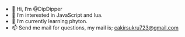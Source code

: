 - 👋 Hi, I’m @DipDipper
- 👀 I’m interested in JavaScript and lua.
- 🌱 I’m currently learning phyton.
- 📫 Send me mail for questions, my mail is; cakirsukru723@gmail.com
